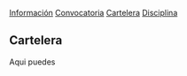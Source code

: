 [Información](Informacion.md) [Convocatoria](Convocatoria.md) [Cartelera](Cartelera.md) [Disciplina](Disciplina.md)

## Cartelera

Aqui puedes 
